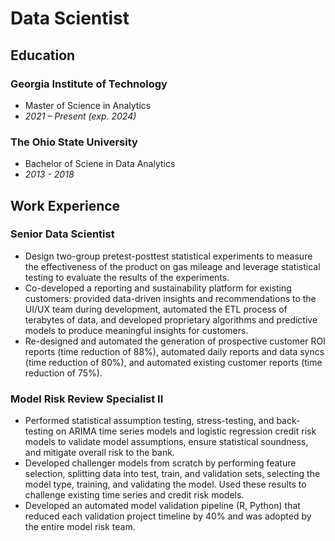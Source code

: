 # Data Scientist
## Education
### Georgia Institute of Technology
- Master of Science in Analytics
- _2021 – Present (exp. 2024)_

### The Ohio State University
 - Bachelor of Sciene in Data Analytics
 - _2013 - 2018_

## Work Experience
### Senior Data Scientist
- Design two-group pretest-posttest statistical experiments to measure the effectiveness of the product on gas mileage and leverage statistical testing to evaluate the results of the experiments.
- Co-developed a reporting and sustainability platform for existing customers: provided data-driven insights and recommendations to the UI/UX team during development, automated the ETL process of terabytes of data, and developed proprietary algorithms and predictive models to produce meaningful insights for customers.
- Re-designed and automated the generation of prospective customer ROI reports (time reduction of 88%), automated daily reports and data syncs (time reduction of 80%), and automated existing customer reports (time reduction of 75%).

### Model Risk Review Specialist II
- Performed statistical assumption testing, stress-testing, and back-testing on ARIMA time series models and logistic regression credit risk models to validate model assumptions, ensure statistical soundness, and mitigate overall risk to the bank.
- Developed challenger models from scratch by performing feature selection, splitting data into test, train, and validation sets, selecting the model type, training, and validating the model. Used these results to challenge existing time series and credit risk models.
- Developed an automated model validation pipeline (R, Python) that reduced each validation project timeline by 40% and was adopted by the entire model risk team.
